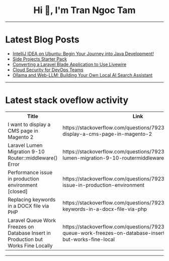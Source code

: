 <h1 align="center">Hi 👋, I'm Tran Ngoc Tam</h1>

---

# Latest Blog Posts 
<!-- BLOG-POST-LIST:START -->
- [IntelliJ IDEA on Ubuntu: Begin Your Journey into Java Development!](https://dev.to/ricardocaselati/intellij-idea-on-ubuntu-begin-your-journey-into-java-development-6cl)
- [Side Projects Starter Pack](https://dev.to/patrikbraborec/side-projects-starter-pack-35ck)
- [Converting a Laravel Blade Application to Use Livewire](https://dev.to/msnmongare/converting-a-laravel-blade-application-to-use-livewire-131a)
- [Cloud Security for DevOps Teams](https://dev.to/iskender83/cloud-security-for-devops-teams-253f)
- [Ollama and Web-LLM: Building Your Own Local AI Search Assistant](https://dev.to/nodeshiftcloud/ollama-and-web-llm-building-your-own-local-ai-search-assistant-3l5o)
<!-- BLOG-POST-LIST:END -->

---

# Latest stack oveflow activity
<table>
  <tr><th>Title</th><th>Link</th></tr>
  <!-- STACKOVERFLOW:START --><tr><td>I want to display a CMS page in Magento 2</td><td>https://stackoverflow.com/questions/79236405/i-want-to-display-a-cms-page-in-magento-2</td></tr><tr><td>Laravel Lumen Migration 9-10 Router::middleware&lpar;&rpar; Error</td><td>https://stackoverflow.com/questions/79236401/laravel-lumen-migration-9-10-routermiddleware-error</td></tr><tr><td>Performance issue in production environment [closed]</td><td>https://stackoverflow.com/questions/79236376/performance-issue-in-production-environment</td></tr><tr><td>Replacing keywords in a DOCX file via PHP</td><td>https://stackoverflow.com/questions/79236368/replacing-keywords-in-a-docx-file-via-php</td></tr><tr><td>Laravel Queue Work Freezes on Database Insert in Production but Works Fine Locally</td><td>https://stackoverflow.com/questions/79236287/laravel-queue-work-freezes-on-database-insert-in-production-but-works-fine-local</td></tr><!-- STACKOVERFLOW:END -->
</table>

---



